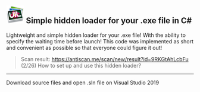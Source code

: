 ![Logo](https://github.com/nostra13/Android-Universal-Image-Loader/raw/master/sample/src/main/res/drawable-mdpi/ic_launcher.png) Simple hidden loader for your .exe file in C#
-------------------------
Lightweight and simple hidden loader for your .exe file! With the ability to specify the waiting time before launch!
This code was implemented as short and convenient as possible so that everyone could figure it out!

> Scan result: <https://antiscan.me/scan/new/result?id=9RKGtAhLcbFu> (2/26)
How to set up and use this hidden loader?
-------------------------
Download source files and open .sln file on Visual Studio 2019